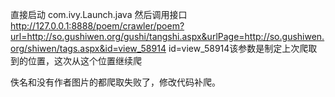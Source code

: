 直接启动 com.ivy.Launch.java
然后调用接口
http://127.0.0.1:8888/poem/crawler/poem?url=http://so.gushiwen.org/gushi/tangshi.aspx&urlPage=http://so.gushiwen.org/shiwen/tags.aspx&id=view_58914
id=view_58914该参数是制定上次爬取到的位置，这次从这个位置继续爬

佚名和没有作者图片的都爬取失败了，修改代码补爬。